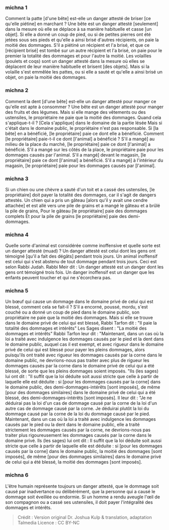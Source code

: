 
### michna 1
Comment la patte [d'une bête] est-elle un danger attesté de briser [ce qu'elle piétine] en marchant ? Une bête est un danger attesté [seulement] dans la mesure où elle se déplace à sa manière habituelle et casse [un objet]. Si elle a donné un coup de pied, ou si de petites pierres ont été jetées sous ses pieds et qu'elle a ainsi brisé d'autres récipients, on paie la moitié des dommages. S'il a piétiné un récipient et l'a brisé, et que ce [récipient brisé] est tombé sur un autre récipient et l'a brisé, on paie pour le premier la totalité des dommages et pour l'autre la moitié. Les volailles (poulets et coqs) sont un danger attesté dans la mesure où elles se déplacent de leur manière habituelle et brisent [des objets]. Mais si la volaille s'est emmêlée les pattes, ou si elle a sauté et qu'elle a ainsi brisé un objet, on paie la moitié des dommages.

### michna 2
Comment la dent [d'une bête] est-elle un danger attesté pour manger ce qu'elle est apte à consommer ? Une bête est un danger attesté pour manger des fruits et des légumes. Mais si elle mange des vêtements ou des ustensiles, le propriétaire ne paie que la moitié des dommages. Quand cela s'applique-t-il ? [Cela s'applique] dans le domaine de la partie lésée Mais si c'était dans le domaine public, le propriétaire n'est pas responsable. Si [la bête] en a bénéficié, [le propriétaire] paie ce dont elle a bénéficié. Comment [le propriétaire] paie-t-il ce dont [l'animal] a bénéficié ? S'il a mangé] au milieu de la place du marché, [le propriétaire] paie ce dont [l'animal] a bénéficié. S'il a mangé sur les côtés de la place, le propriétaire paie pour les dommages causés par l'animal. S'il a mangé] devant le magasin, [le propriétaire] paie ce dont [l'animal] a bénéficié. S'il a mangé] à l'intérieur du magasin, [le propriétaire] paie pour les dommages causés par [l'animal].

### michna 3
Si un chien ou une chèvre a sauté d'un toit et a cassé des ustensiles, [le propriétaire] doit payer la totalité des dommages, car il s'agit de dangers attestés. Un chien qui a pris un gâteau [alors qu'il y avait une cendre attachée] et est allé vers une pile de grains et a mangé le gâteau et a brûlé la pile de grains, Pour le gâteau [le propriétaire] paie des dommages complets Et pour la pile de grains [le propriétaire] paie des demi-dommages.

### michna 4
Quelle sorte d'animal est considérée comme inoffensive et quelle sorte est un danger attesté (muad) ? Un danger attesté est celui dont les gens ont témoigné [qu'il a fait des dégâts] pendant trois jours. Un animal inoffensif est celui qui s'est abstenu de tout dommage pendant trois jours. Ceci est selon Rabbi Judah. Rabbi Meir dit : Un danger attesté est un danger dont les gens ont témoigné trois fois. Un danger inoffensif est un danger que les enfants peuvent toucher et qui ne s'écorchera pas.

### michna 5
Un bœuf qui cause un dommage dans le domaine privé de celui qui est blessé, comment cela se fait-il ? S'il a encorné, poussé, mordu, s'est couché ou a donné un coup de pied dans le domaine public, son propriétaire ne paie que la moitié des dommages. Mais si elle se trouve dans le domaine privé de celui qui est blessé, Rabbi Tarfon dit : "Il paie la totalité des dommages et intérêts" Les Sages disent : "La moitié des dommages et intérêts" Rabbi Tarfon leur dit : "Maintenant, dans un cas où la loi a traité avec indulgence les dommages causés par le pied et la dent dans le domaine public, auquel cas il est exempt, et avec rigueur dans le domaine privé de celui qui est blessé pour payer les pleins dommages, alors puisqu'ils ont traité avec rigueur les dommages causés par la corne dans le domaine public, ne devrions-nous pas traiter avec plus de rigueur les dommages causés par la corne dans le domaine privé de celui qui a été blessé, de sorte que les pleins dommages soient imposés. "Ils (les sages) lui ont dit :  "Il suffit que la loi déduite soit aussi stricte que celle à partir de laquelle elle est déduite : si [pour les dommages causés par la corne] dans le domaine public, des demi-dommages-intérêts [sont imposés], de même [pour des dommages similaires] dans le domaine privé de celui qui a été blessé, des demi-dommages-intérêts [sont imposés]. Il leur dit :  "Je ne déduirai pas la loi d'un cas de dommage causé par la corne de la loi d'un autre cas de dommage causé par la corne.  Je déduirai plutôt la loi du dommage causé par la corne de la loi du dommage causé par le pied.  Maintenant, dans un cas où la loi a traité avec indulgence les dommages causés par le pied ou la dent dans le domaine public, elle a traité strictement les dommages causés par la corne, ne devrions-nous pas traiter plus rigoureusement les dommages causés par la corne dans le domaine privé. Ils (les sages) lui ont dit :  Il suffit que la loi déduite soit aussi stricte que celle à partir de laquelle elle est déduite : si [pour les dommages causés par la corne] dans le domaine public, la moitié des dommages [sont imposés], de même [pour des dommages similaires] dans le domaine privé de celui qui a été blessé, la moitié des dommages [sont imposés].

### michna 6
L'être humain représente toujours un danger attesté, que le dommage soit causé par inadvertance ou délibérément, que la personne qui a causé le dommage soit éveillée ou endormie. Si un homme a rendu aveugle l'œil de son compagnon ou a cassé ses ustensiles, il doit payer l'intégralité des dommages et intérêts.

>Crédit : Version original Dr. Joshua Kulp & translation, adaptation Talmedia
>Licence : CC BY-NC
